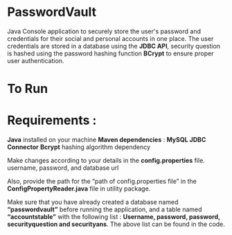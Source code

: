 # PasswordVault

Java Console application to securely store the user's password and credentials for their social and personal accounts in one place. 
The user credentials are stored in a database using the **JDBC API**, security question is hashed using the password hashing function **BCrypt** to ensure proper user authentication.
	
# To Run 
	
# Requirements : 
**Java** installed on your machine
**Maven dependencies** :
**MySQL JDBC Connector**
**Bcrypt** hashing algorithm dependency
	
Make changes according to your details in the **config.properties** file.
username, password, and database url

Also, provide the path for the “path of config.properties file” in the  **ConfigPropertyReader.java** file in utility package.

Make sure that you have already created a database named **“passwordvault”** before running the application, and a table named **“accountstable”** with the following list : 
  **Username, password, password, securityquestion and securityans**.
  The above list can be found in the code. 
